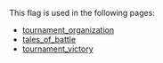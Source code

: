 This flag is used in the following pages:
 - [tournament_organization](../events/tournament_organization.md)
 - [tales_of_battle](../events/tales_of_battle.md)
 - [tournament_victory](../events/tournament_victory.md)
